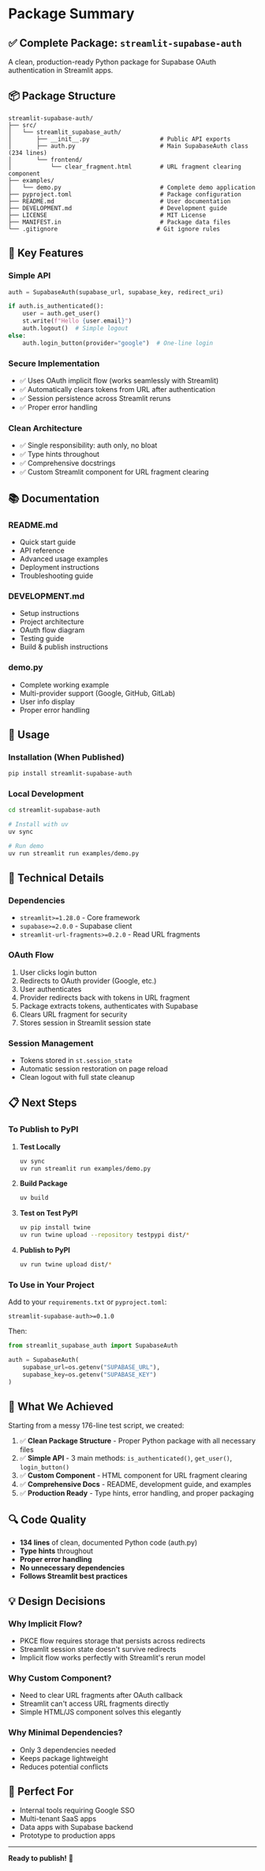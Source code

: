# Package Summary

## ✅ Complete Package: `streamlit-supabase-auth`

A clean, production-ready Python package for Supabase OAuth authentication in Streamlit apps.

## 📦 Package Structure

```
streamlit-supabase-auth/
├── src/
│   └── streamlit_supabase_auth/
│       ├── __init__.py                    # Public API exports
│       ├── auth.py                        # Main SupabaseAuth class (234 lines)
│       └── frontend/
│           └── clear_fragment.html        # URL fragment clearing component
├── examples/
│   └── demo.py                            # Complete demo application
├── pyproject.toml                         # Package configuration
├── README.md                              # User documentation
├── DEVELOPMENT.md                         # Development guide
├── LICENSE                                # MIT License
├── MANIFEST.in                            # Package data files
└── .gitignore                            # Git ignore rules
```

## 🎯 Key Features

### Simple API
```python
auth = SupabaseAuth(supabase_url, supabase_key, redirect_uri)

if auth.is_authenticated():
    user = auth.get_user()
    st.write(f"Hello {user.email}")
    auth.logout()  # Simple logout
else:
    auth.login_button(provider="google")  # One-line login
```

### Secure Implementation
- ✅ Uses OAuth implicit flow (works seamlessly with Streamlit)
- ✅ Automatically clears tokens from URL after authentication
- ✅ Session persistence across Streamlit reruns
- ✅ Proper error handling

### Clean Architecture
- ✅ Single responsibility: auth only, no bloat
- ✅ Type hints throughout
- ✅ Comprehensive docstrings
- ✅ Custom Streamlit component for URL fragment clearing

## 📚 Documentation

### README.md
- Quick start guide
- API reference
- Advanced usage examples
- Deployment instructions
- Troubleshooting guide

### DEVELOPMENT.md
- Setup instructions
- Project architecture
- OAuth flow diagram
- Testing guide
- Build & publish instructions

### demo.py
- Complete working example
- Multi-provider support (Google, GitHub, GitLab)
- User info display
- Proper error handling

## 🚀 Usage

### Installation (When Published)
```bash
pip install streamlit-supabase-auth
```

### Local Development
```bash
cd streamlit-supabase-auth

# Install with uv
uv sync

# Run demo
uv run streamlit run examples/demo.py
```

## 🔧 Technical Details

### Dependencies
- `streamlit>=1.28.0` - Core framework
- `supabase>=2.0.0` - Supabase client
- `streamlit-url-fragments>=0.2.0` - Read URL fragments

### OAuth Flow
1. User clicks login button
2. Redirects to OAuth provider (Google, etc.)
3. User authenticates
4. Provider redirects back with tokens in URL fragment
5. Package extracts tokens, authenticates with Supabase
6. Clears URL fragment for security
7. Stores session in Streamlit session state

### Session Management
- Tokens stored in `st.session_state`
- Automatic session restoration on page reload
- Clean logout with full state cleanup

## 📋 Next Steps

### To Publish to PyPI

1. **Test Locally**
   ```bash
   uv sync
   uv run streamlit run examples/demo.py
   ```

2. **Build Package**
   ```bash
   uv build
   ```

3. **Test on Test PyPI**
   ```bash
   uv pip install twine
   uv run twine upload --repository testpypi dist/*
   ```

4. **Publish to PyPI**
   ```bash
   uv run twine upload dist/*
   ```

### To Use in Your Project

Add to your `requirements.txt` or `pyproject.toml`:
```
streamlit-supabase-auth>=0.1.0
```

Then:
```python
from streamlit_supabase_auth import SupabaseAuth

auth = SupabaseAuth(
    supabase_url=os.getenv("SUPABASE_URL"),
    supabase_key=os.getenv("SUPABASE_KEY")
)
```

## 🎉 What We Achieved

Starting from a messy 176-line test script, we created:

1. ✅ **Clean Package Structure** - Proper Python package with all necessary files
2. ✅ **Simple API** - 3 main methods: `is_authenticated()`, `get_user()`, `login_button()`
3. ✅ **Custom Component** - HTML component for URL fragment clearing
4. ✅ **Comprehensive Docs** - README, development guide, and examples
5. ✅ **Production Ready** - Type hints, error handling, and proper packaging

## 🔍 Code Quality

- **134 lines** of clean, documented Python code (auth.py)
- **Type hints** throughout
- **Proper error handling**
- **No unnecessary dependencies**
- **Follows Streamlit best practices**

## 💡 Design Decisions

### Why Implicit Flow?
- PKCE flow requires storage that persists across redirects
- Streamlit session state doesn't survive redirects
- Implicit flow works perfectly with Streamlit's rerun model

### Why Custom Component?
- Need to clear URL fragments after OAuth callback
- Streamlit can't access URL fragments directly
- Simple HTML/JS component solves this elegantly

### Why Minimal Dependencies?
- Only 3 dependencies needed
- Keeps package lightweight
- Reduces potential conflicts

## 🎯 Perfect For

- Internal tools requiring Google SSO
- Multi-tenant SaaS apps
- Data apps with Supabase backend
- Prototype to production apps

---

**Ready to publish!** 🚀

